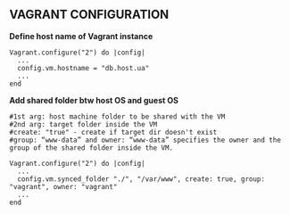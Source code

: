 ## VAGRANT CONFIGURATION


**Define host name of Vagrant instance**
```
Vagrant.configure("2") do |config|
  ...
  config.vm.hostname = "db.host.ua"
  ...
end
```

**Add shared folder btw host OS and guest OS**
```
#1st arg: host machine folder to be shared with the VM
#2nd arg: target folder inside the VM
#create: "true" - create if target dir doesn't exist
#group: “www-data” and owner: “www-data” specifies the owner and the group of the shared folder inside the VM. 

Vagrant.configure("2") do |config|
  ...
  config.vm.synced_folder "./", "/var/www", create: true, group: "vagrant", owner: "vagrant"
  ...
end
```






















